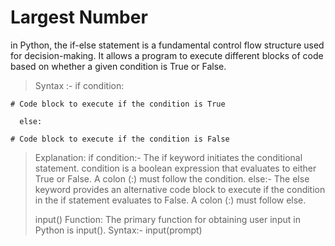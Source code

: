 # Largest Number

in Python, the if-else statement is a fundamental control flow structure used for decision-making. It allows a program to execute different blocks of code based on whether a given condition is True or False. 

>Syntax :-
      if condition:

    # Code block to execute if the condition is True
    
      else:
      
    # Code block to execute if the condition is False

>Explanation:
  if condition:-
  The if keyword initiates the conditional statement. condition is a boolean expression that evaluates to either True or False. A colon (:) must follow the condition.
  else:-
  The else keyword provides an alternative code block to execute if the condition in the if statement evaluates to False. A colon (:) must follow else.
>
>input() Function:
>The primary function for obtaining user input in Python is input().
>Syntax:-
  input(prompt)
